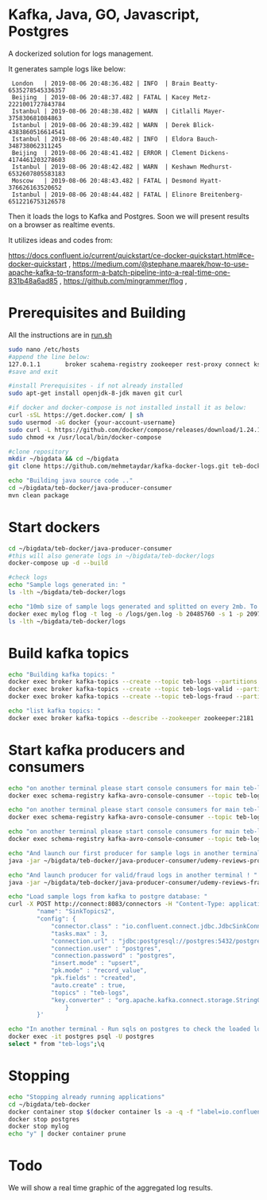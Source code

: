# Kafka, Java, GO, Javascript, Postgres

A dockerized solution for logs management. 

It generates sample logs like below:
```
 London   | 2019-08-06 20:48:36.482 | INFO  | Brain Beatty-6535278545336357
 Beijing  | 2019-08-06 20:48:37.482 | FATAL | Kacey Metz-2221001727843784
 Istanbul | 2019-08-06 20:48:38.482 | WARN  | Citlalli Mayer-375830681084863
 Istanbul | 2019-08-06 20:48:39.482 | WARN  | Derek Blick-4383860516614541
 Istanbul | 2019-08-06 20:48:40.482 | INFO  | Eldora Bauch-348738062311245
 Beijing  | 2019-08-06 20:48:41.482 | ERROR | Clement Dickens-4174461203278603
 Istanbul | 2019-08-06 20:48:42.482 | WARN  | Keshawn Medhurst-6532607805583183
 Moscow   | 2019-08-06 20:48:43.482 | FATAL | Desmond Hyatt-376626163520652
 Istanbul | 2019-08-06 20:48:44.482 | FATAL | Elinore Breitenberg-6512216753126578
```
Then it loads the logs to Kafka and Postgres. 
Soon we will present results on a browser as realtime events.

It utilizes ideas and codes from:

<https://docs.confluent.io/current/quickstart/ce-docker-quickstart.html#ce-docker-quickstart> ,
<https://medium.com/@stephane.maarek/how-to-use-apache-kafka-to-transform-a-batch-pipeline-into-a-real-time-one-831b48a6ad85> ,
<https://github.com/mingrammer/flog> ,

# Prerequisites and Building 

All the instructions are in [run.sh](run.sh)

```bash
sudo nano /etc/hosts 
#append the line below:
127.0.1.1       broker scahema-registry zookeeper rest-proxy connect ksql-server ksql-cli ksql-datagen control-center postgres
#save and exit

#install Prerequisites - if not already installed
sudo apt-get install openjdk-8-jdk maven git curl

#if docker and docker-compose is not installed install it as below:
curl -sSL https://get.docker.com/ | sh
sudo usermod -aG docker {your-account-username}
sudo curl -L https://github.com/docker/compose/releases/download/1.24.1/docker-compose-`uname -s`-`uname -m` -o /usr/local/bin/docker-compose
sudo chmod +x /usr/local/bin/docker-compose

#clone repository
mkdir ~/bigdata && cd ~/bigdata
git clone https://github.com/mehmetaydar/kafka-docker-logs.git teb-docker

echo "Building java source code .."
cd ~/bigdata/teb-docker/java-producer-consumer
mvn clean package
```

# Start dockers
```bash
cd ~/bigdata/teb-docker/java-producer-consumer
#this will also generate logs in ~/bigdata/teb-docker/logs
docker-compose up -d --build

#check logs
echo "Sample logs generated in: "
ls -lth ~/bigdata/teb-docker/logs

echo "10mb size of sample logs generated and splitted on every 2mb. To generate 20mb size of logs run: "
docker exec mylog flog -t log -o /logs/gen.log -b 20485760 -s 1 -p 2097152 -w
ls -lth ~/bigdata/teb-docker/logs
```

# Build kafka topics
```bash
echo "Building kafka topics: "
docker exec broker kafka-topics --create --topic teb-logs --partitions 1 --replication-factor 1 --zookeeper zookeeper:2181
docker exec broker kafka-topics --create --topic teb-logs-valid --partitions 1 --replication-factor 1 --zookeeper zookeeper:2181
docker exec broker kafka-topics --create --topic teb-logs-fraud --partitions 1 --replication-factor 1 --zookeeper zookeeper:2181

echo "list kafka topics: "
docker exec broker kafka-topics --describe --zookeeper zookeeper:2181
```

# Start kafka producers and consumers
```bash
echo "on another terminal please start console consumers for main teb-logs: "
docker exec schema-registry kafka-avro-console-consumer --topic teb-logs --bootstrap-server broker:9092

echo "on another terminal please start console consumers for main teb-logs-valid: "
docker exec schema-registry kafka-avro-console-consumer --topic teb-logs-valid --bootstrap-server broker:9092

echo "on another terminal please start console consumers for main teb-logs-fraud: "
docker exec schema-registry kafka-avro-console-consumer --topic teb-logs-fraud --bootstrap-server broker:9092

echo "And launch our first producer for sample logs in another terminal ! "
java -jar ~/bigdata/teb-docker/java-producer-consumer/udemy-reviews-producer/target/uber-udemy-reviews-producer-1.0-SNAPSHOT.jar

echo "And launch producer for valid/fraud logs in another terminal ! "
java -jar ~/bigdata/teb-docker/java-producer-consumer/udemy-reviews-fraud/target/uber-udemy-reviews-fraud-1.0-SNAPSHOT.jar

echo "Load sample logs from kafka to postgre database: "
curl -X POST http://connect:8083/connectors -H "Content-Type: application/json" -d '{
        "name": "SinkTopics2",
        "config": {
			"connector.class" : "io.confluent.connect.jdbc.JdbcSinkConnector",
			"tasks.max" : 3,
			"connection.url" : "jdbc:postgresql://postgres:5432/postgres",
			"connection.user" : "postgres",
			"connection.password" : "postgres",
			"insert.mode" : "upsert",
			"pk.mode" : "record_value",
			"pk.fields" : "created",
			"auto.create" : true,
			"topics" : "teb-logs",
			"key.converter" : "org.apache.kafka.connect.storage.StringConverter"
                }
        }'

echo "In another terminal - Run sqls on postgres to check the loaded logs - to exit run \q: "
docker exec -it postgres psql -U postgres
select * from "teb-logs";\q
```

# Stopping
```bash
echo "Stopping already running applications"
cd ~/bigdata/teb-docker
docker container stop $(docker container ls -a -q -f "label=io.confluent.docker")
docker stop postgres
docker stop mylog
echo "y" | docker container prune
```

# Todo
We will show a real time graphic of the aggregated log results.
